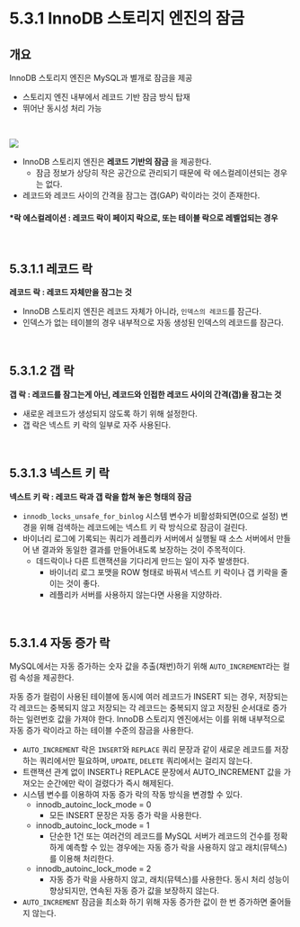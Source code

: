 # 5.3.1 InnoDB 스토리지 엔진의 잠금

## 개요
InnoDB 스토리지 엔진은 MySQL과 별개로 잠금을 제공
- 스토리지 엔진 내부에서 레코드 기반 잠금 방식 탑재
- 뛰어난 동시성 처리 가능

<br>

![](https://velog.velcdn.com/images/hellojihyoung/post/fed94b7e-95a2-4936-9ec8-c96b736f424a/image.png)

- InnoDB 스토리지 엔진은 **레코드 기반의 잠금** 을 제공한다.
  - 잠금 정보가 상당히 작은 공간으로 관리되기 때문에 락 에스컬레이션되는 경우는 없다.
- 레코드와 레코드 사이의 간격을 잠그는 갭(GAP) 락이라는 것이 존재한다.

#### *락 에스컬레이션 : 레코드 락이 페이지 락으로, 또는 테이블 락으로 레벨업되는 경우

<br>

## 5.3.1.1 레코드 락
**레코드 락 : 레코드 자체만을 잠그는 것**
- InnoDB 스토리지 엔진은 레코드 자체가 아니라, `인덱스의 레코드`를 잠근다.
- 인덱스가 없는 테이블의 경우 내부적으로 자동 생성된 인덱스의 레코드를 잠근다.

<br>

## 5.3.1.2 갭 락
**갭 락 : 레코드를 잠그는게 아닌, 레코드와 인접한 레코드 사이의 간격(갭)을 잠그는 것**
- 새로운 레코드가 생성되지 않도록 하기 위해 설정한다.
- 갭 락은 넥스트 키 락의 일부로 자주 사용된다.

<br>

## 5.3.1.3 넥스트 키 락
**넥스트 키 락 : 레코드 락과 갭 락을 합쳐 놓은 형태의 잠금**

- `innodb_locks_unsafe_for_binlog` 시스템 변수가 비활성화되면(0으로 설정) 변경을 위해 검색하는 레코드에는 넥스트 키 락 방식으로 잠금이 걸린다. 
- 바이너리 로그에 기록되는 쿼리가 레플리카 서버에서 실행될 때 소스 서버에서 만들어 낸 결과와 동일한 결과를 만들어내도록 보장하는 것이 주목적이다.
  - 데드락이나 다른 트랜잭션을 기다리게 만드는 일이 자주 발생한다. 
    - 바이너리 로그 포맷을 ROW 형태로 바꿔서 넥스트 키 락이나 갭 키락을 줄이는 것이 좋다.
    - 레플리카 서버를 사용하지 않는다면 사용을 지양하라.
  
<br>

## 5.3.1.4 자동 증가 락
MySQL에서는 자동 증가하는 숫자 값을 추출(채번)하기 위해 `AUTO_INCREMENT`라는 컬럼 속성을 제공한다.

자동 증가 컬럼이 사용된 테이블에 동시에 여러 레코드가 INSERT 되는 경우, 저장되는 각 레코드는 중복되지 않고 저장되는 각 레코드는 중복되지 않고 저장된 순서대로 증가하는 일련번호 값을 가져야 한다. InnoDB 스토리지 엔진에서는 이를 위해 내부적으로 자동 증가 락이라고 하는 테이블 수준의 잠금을 사용한다.

- `AUTO_INCREMENT` 락은 `INSERT`와 `REPLACE` 쿼리 문장과 같이 새로운 레코드를 저장하는 쿼리에서만 필요하며, `UPDATE`, `DELETE` 쿼리에서는 걸리지 않는다.
- 트랜잭션 관계 없이 INSERT나 REPLACE 문장에서 AUTO_INCREMENT 값을 가져오는 순간에만 락이 걸렸다가 즉시 해제된다.
- 시스템 변수를 이용하여 자동 증가 락의 작동 방식을 변경할 수 있다.
  - innodb_autoinc_lock_mode = 0
    - 모든 INSERT 문장은 자동 증가 락을 사용한다.
  - innodb_autoinc_lock_mode = 1
    - 단순한 1건 또는 여러건의 레코드를 MySQL 서버가 레코드의 건수를 정확하게 예측할 수 있는 경우에는 자동 증가 락을 사용하지 않고 래치(뮤텍스)를 이용해 처리한다.
  - innodb_autoinc_lock_mode = 2
    - 자동 증가 락을 사용하지 않고, 래치(뮤텍스)를 사용한다. 동시 처리 성능이 향상되지만, 연속된 자동 증가 값을 보장하지 않는다.
- `AUTO_INCREMENT` 잠금을 최소화 하기 위해 자동 증가한 값이 한 번 증가하면 줄어들지 않는다.